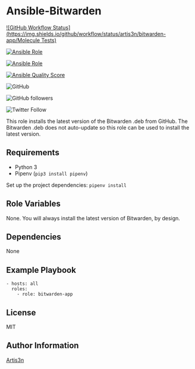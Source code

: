 # Ansible-Bitwarden

[![GitHub Workflow Status](https://img.shields.io/github/workflow/status/artis3n/bitwarden-app/Molecule Tests)](https://github.com/artis3n/bitwarden-app/actions)

[![Ansible Role](https://img.shields.io/ansible/role/42458)](https://galaxy.ansible.com/artis3n/bitwarden_app)

[![Ansible Role](https://img.shields.io/ansible/role/d/42458)](https://galaxy.ansible.com/artis3n/bitwarden_app)

[![Ansible Quality Score](https://img.shields.io/ansible/quality/42458)](https://galaxy.ansible.com/artis3n/bitwarden_app)

![GitHub](https://img.shields.io/github/license/artis3n/bitwarden-app)

![GitHub followers](https://img.shields.io/github/followers/artis3n?style=social)

![Twitter Follow](https://img.shields.io/twitter/follow/artis3n?style=social)

This role installs the latest version of the Bitwarden .deb from GitHub. The Bitwarden .deb does not auto-update so this role can be used to install the latest version.

Requirements
------------

- Python 3
- Pipenv (`pip3 install pipenv`)

Set up the project dependencies:
`pipenv install`

Role Variables
--------------

None. You will always install the latest version of Bitwarden, by design.

Dependencies
------------

None

Example Playbook
----------------

    - hosts: all
      roles:
        - role: bitwarden-app

License
-------

MIT

Author Information
------------------

[Artis3n](https://galaxy.ansible.com/artis3n)
